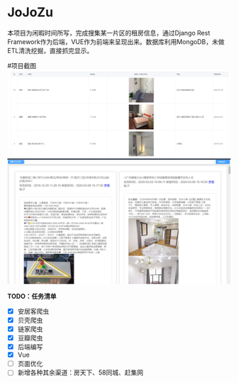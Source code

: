 # JoJoZu
本项目为闲暇时间所写，完成搜集某一片区的租房信息，通过Django Rest Framework作为后端，VUE作为前端来呈现出来。数据库利用MongoDB，未做ETL清洗挖掘，直接抓完显示。
  
#项目截图
![image](https://github.com/triangle959/JoJoZu_backend/blob/master/image/1.png)
![image](https://github.com/triangle959/JoJoZu_backend/blob/master/image/2.png)
  
**TODO：任务清单**
- [x] 安居客爬虫
- [x] 贝壳爬虫
- [x] 链家爬虫
- [x] 豆瓣爬虫
- [x] 后端编写
- [x] Vue
- [ ] 页面优化
- [ ] 新增各种其余渠道：房天下、58同城、赶集网
